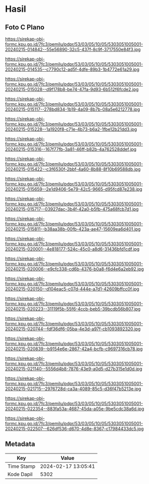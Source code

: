 # Hasil

## Foto C Plano

https://sirekap-obj-formc.kpu.go.id/7fc3/pemilu/pdpr/53/03/05/10/05/5303051005001-20240215-014842--55e56890-32c5-437f-8c9f-3717550e84f3.jpg

https://sirekap-obj-formc.kpu.go.id/7fc3/pemilu/pdpr/53/03/05/10/05/5303051005001-20240215-014535--c7790c12-ad5f-4dfe-89b3-1b4772e61a29.jpg

https://sirekap-obj-formc.kpu.go.id/7fc3/pemilu/pdpr/53/03/05/10/05/5303051005001-20240215-015028--d9f178b8-be74-47fa-9d93-6b512f6fcde2.jpg

https://sirekap-obj-formc.kpu.go.id/7fc3/pemilu/pdpr/53/03/05/10/05/5303051005001-20240215-015117--278bd834-1b19-4a09-8b7b-08a5e6212778.jpg

https://sirekap-obj-formc.kpu.go.id/7fc3/pemilu/pdpr/53/03/05/10/05/5303051005001-20240215-015228--1a1920f8-c71e-4b73-b6a2-1fbe12b21dd3.jpg

https://sirekap-obj-formc.kpu.go.id/7fc3/pemilu/pdpr/53/03/05/10/05/5303051005001-20240215-015316--167f77fb-3a81-46ff-b82b-4a762528ddef.jpg

https://sirekap-obj-formc.kpu.go.id/7fc3/pemilu/pdpr/53/03/05/10/05/5303051005001-20240215-015422--c3f6530f-2bbf-4a60-8b88-8f10b69588db.jpg

https://sirekap-obj-formc.kpu.go.id/7fc3/pemilu/pdpr/53/03/05/10/05/5303051005001-20240215-015659--2e1d9406-5e79-42c5-9665-d95fcd87e238.jpg

https://sirekap-obj-formc.kpu.go.id/7fc3/pemilu/pdpr/53/03/05/10/05/5303051005001-20240215-015717--03927dac-3b4f-42a0-b5fb-475a68fcb7d1.jpg

https://sirekap-obj-formc.kpu.go.id/7fc3/pemilu/pdpr/53/03/05/10/05/5303051005001-20240215-015811--b38aa38b-00fb-423a-ae47-15609ea6d401.jpg

https://sirekap-obj-formc.kpu.go.id/7fc3/pemilu/pdpr/53/03/05/10/05/5303051005001-20240215-020001--4e818177-524c-45c0-a8d6-31436bfd1cdf.jpg

https://sirekap-obj-formc.kpu.go.id/7fc3/pemilu/pdpr/53/03/05/10/05/5303051005001-20240215-020006--e9cfc338-cd6b-4376-b0a8-f6d4e6a2eb92.jpg

https://sirekap-obj-formc.kpu.go.id/7fc3/pemilu/pdpr/53/03/05/10/05/5303051005001-20240215-020150--d104eac5-c07d-444e-a7d1-42609bffcc0f.jpg

https://sirekap-obj-formc.kpu.go.id/7fc3/pemilu/pdpr/53/03/05/10/05/5303051005001-20240215-020223--31119f5b-55f6-4ccb-beb5-39bcdb56b807.jpg

https://sirekap-obj-formc.kpu.go.id/7fc3/pemilu/pdpr/53/03/05/10/05/5303051005001-20240215-020744--fdf36df6-05ba-4e3d-a97f-cb1093892320.jpg

https://sirekap-obj-formc.kpu.go.id/7fc3/pemilu/pdpr/53/03/05/10/05/5303051005001-20240215-020839--b9154e6e-2867-42a4-bcfb-c9697316cb78.jpg

https://sirekap-obj-formc.kpu.go.id/7fc3/pemilu/pdpr/53/03/05/10/05/5303051005001-20240215-021140--5556d4b8-7876-43e9-a0d5-d27b315e1d0d.jpg

https://sirekap-obj-formc.kpu.go.id/7fc3/pemilu/pdpr/53/03/05/10/05/5303051005001-20240215-021715--2976728d-ca3a-4089-85c5-d36f47b5213e.jpg

https://sirekap-obj-formc.kpu.go.id/7fc3/pemilu/pdpr/53/03/05/10/05/5303051005001-20240215-022354--883fa53a-4687-45da-a05e-9be5cdc38a6d.jpg

https://sirekap-obj-formc.kpu.go.id/7fc3/pemilu/pdpr/53/03/05/10/05/5303051005001-20240215-022507--626df536-d670-4d8e-8367-c17984433dc5.jpg


## Metadata

| Key        | Value               |
| ---------- | ------------------- |
| Time Stamp | 2024-02-17 13:05:41 |
| Kode Dapil | 5302                |



